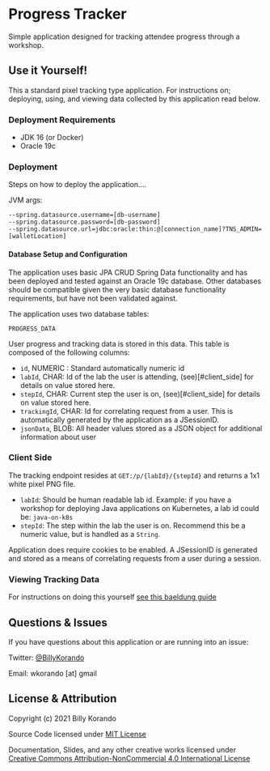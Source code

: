 # Progress Tracker

Simple application designed for tracking attendee progress through a workshop. 

## Use it Yourself!

This a standard pixel tracking type application. For instructions on; deploying, using, and viewing data collected by this application read below. 

### Deployment Requirements

* JDK 16 (or Docker)
* Oracle 19c

### Deployment

Steps on how to deploy the application....

JVM args:

```
--spring.datasource.username=[db-username] 
--spring.datasource.password=[db-password]
--spring.datasource.url=jdbc:oracle:thin:@[connection_name]?TNS_ADMIN=[walletLocation]
```


#### Database Setup and Configuration

The application uses basic JPA CRUD Spring Data functionality and has been deployed and tested against an Oracle 19c database. Other databases should be compatible given the very basic database functionality requirements, but have not been validated against. 

The application uses two database tables:

`PROGRESS_DATA`

User progress and tracking data is stored in this data. This table is composed of the following columns:

* `id`, NUMERIC : Standard automatically numeric id
* `labId`, CHAR: Id of the lab the user is attending, (see)[#client_side] for details on value stored here.
* `stepId`, CHAR: Current step the user is on, (see)[#client_side] for details on value stored here.
* `trackingId`, CHAR: Id for correlating request from a user. This is automatically generated by the application as a JSessionID. 
* `jsonData`, BLOB: All header values stored as a JSON object for additional information about user 

### Client Side

The tracking endpoint resides at `GET:/p/{labId}/{stepId}` and returns a 1x1 white pixel PNG file. 

* `labId`: Should be human readable lab id. Example: if you have a workshop for deploying Java applications on Kubernetes, a lab id could be: `java-on-k8s`
* `stepId`: The step within the lab the user is on. Recommend this be a numeric value, but is handled as a `String`. 

Application does require cookies to be enabled. A JSessionID is generated and stored as a means of correlating requests from a user during a session. 

### Viewing Tracking Data

For instructions on doing this yourself [see this baeldung guide](https://www.baeldung.com/spring-boot-crud-thymeleaf)

## Questions & Issues

If you have questions about this application or are running into an issue:

Twitter: [@BillyKorando](https://twitter.com/BillyKorando) 

Email: wkorando [at] gmail

## License & Attribution

Copyright (c) 2021 Billy Korando 

Source Code licensed under [MIT License](LICENSE)

Documentation, Slides, and any other creative works licensed under [Creative Commons Attribution-NonCommercial 4.0 International License](LICENSE.md)